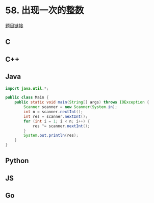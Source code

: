 # 58. 出现一次的整数

[题目链接](https://kamacoder.com/problempage.php?pid=1073)

## C

## C++

## Java

```java
import java.util.*;

public class Main {
    public static void main(String[] args) throws IOException {
        Scanner scanner = new Scanner(System.in);
        int n = scanner.nextInt();
        int res = scanner.nextInt();
        for (int i = 1; i < n; i++) {
            res ^= scanner.nextInt();
        }
        System.out.println(res);
    }
}
```

## Python

## JS

## Go
